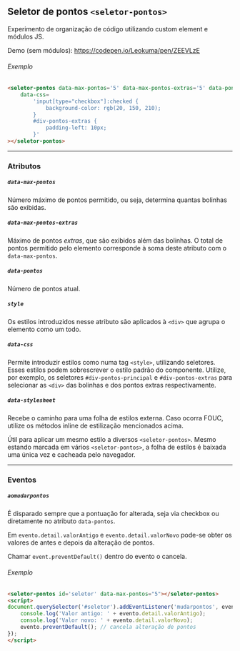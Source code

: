 ## Seletor de pontos `<seletor-pontos>`
Experimento de organização de código utilizando custom element e módulos JS.

Demo (sem módulos): https://codepen.io/Leokuma/pen/ZEEVLzE

###### Exemplo
```html
<seletor-pontos data-max-pontos='5' data-max-pontos-extras='5' data-pontos='0' style='display: flex'
	data-css=
		'input[type="checkbox"]:checked {
			background-color: rgb(20, 150, 210);
		}
		#div-pontos-extras {
			padding-left: 10px;
		}'
></seletor-pontos>
```

--------------------
### Atributos
##### `data-max-pontos`
Número máximo de pontos permitido, ou seja, determina quantas bolinhas são exibidas.

##### `data-max-pontos-extras`
Máximo de pontos _extras_, que são exibidos além das bolinhas. O total de pontos permitido pelo elemento corresponde à soma deste atributo com o `data-max-pontos`.

##### `data-pontos`
Número de pontos atual.

##### `style`
Os estilos introduzidos nesse atributo são aplicados à `<div>` que agrupa o elemento como um todo.

##### `data-css`
Permite introduzir estilos como numa tag `<style>`, utilizando seletores. Esses estilos podem sobrescrever o estilo padrão do componente. Utilize, por exemplo, os seletores `#div-pontos-principal` e `#div-pontos-extras` para selecionar as `<div>` das bolinhas e dos pontos extras respectivamente.

##### `data-stylesheet`
Recebe o caminho para uma folha de estilos externa. Caso ocorra FOUC, utilize os métodos inline de estilização mencionados acima.

Útil para aplicar um mesmo estilo a diversos `<seletor-pontos>`. Mesmo estando marcada em vários `<seletor-pontos>`, a folha de estilos é baixada uma única vez e cacheada pelo navegador.

-----------------
### Eventos
##### `aomudarpontos`
É disparado sempre que a pontuação for alterada, seja via checkbox ou diretamente no atributo `data-pontos`.

Em `evento.detail.valorAntigo` e `evento.detail.valorNovo` pode-se obter os valores de antes e depois da alteração de pontos.

Chamar `event.preventDefault()` dentro do evento o cancela.
###### Exemplo
```html
<seletor-pontos id='seletor' data-max-pontos="5"></seletor-pontos>
<script>
document.querySelector('#seletor').addEventListener('mudarpontos', evento => {
	console.log('Valor antigo: ' + evento.detail.valorAntigo);
	console.log('Valor novo: ' + evento.detail.valorNovo);
	evento.preventDefault(); // cancela alteração de pontos
});
</script>
```

